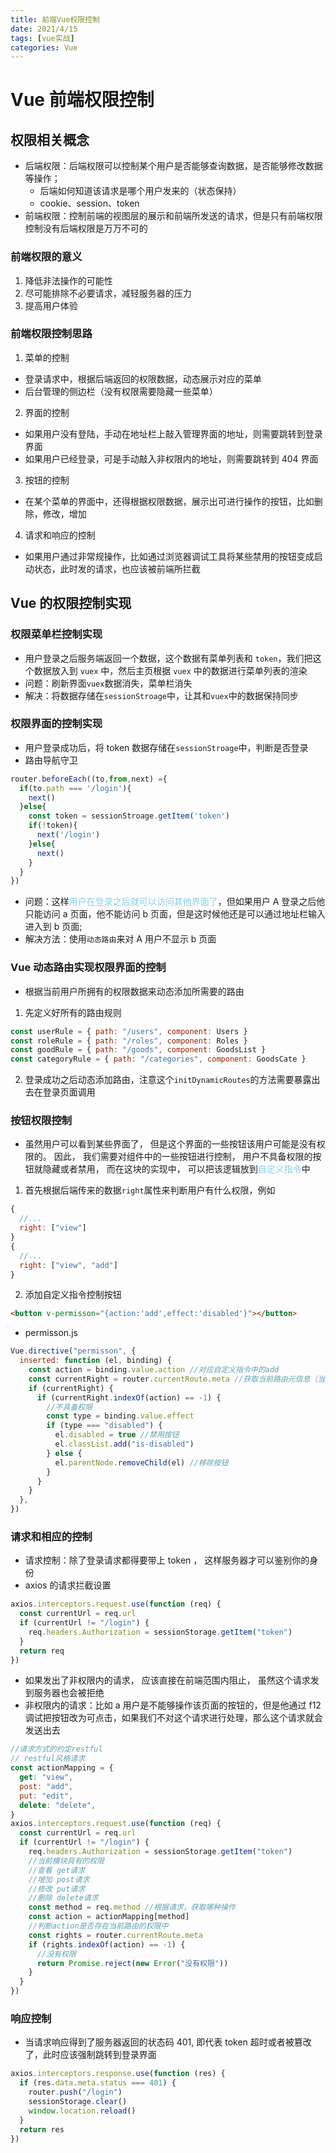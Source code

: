 ```yaml
---
title: 前端Vue权限控制
date: 2021/4/15
tags: [vue实战]
categories: Vue
---
```


# Vue 前端权限控制

## 权限相关概念

- 后端权限：后端权限可以控制某个用户是否能够查询数据，是否能够修改数据等操作；
  - 后端如何知道该请求是哪个用户发来的（状态保持）
  - cookie、session、token
- 前端权限：控制前端的视图层的展示和前端所发送的请求，但是只有前端权限控制没有后端权限是万万不可的

### 前端权限的意义

1. 降低非法操作的可能性
2. 尽可能排除不必要请求，减轻服务器的压力
3. 提高用户体验

### 前端权限控制思路

1. 菜单的控制

- 登录请求中，根据后端返回的权限数据，动态展示对应的菜单
- 后台管理的侧边栏（没有权限需要隐藏一些菜单）

2. 界面的控制

- 如果用户没有登陆，手动在地址栏上敲入管理界面的地址，则需要跳转到登录界面
- 如果用户已经登录，可是手动敲入非权限内的地址，则需要跳转到 404 界面

3. 按钮的控制

- 在某个菜单的界面中，还得根据权限数据，展示出可进行操作的按钮，比如删除，修改，增加

4. 请求和响应的控制

- 如果用户通过非常规操作，比如通过浏览器调试工具将某些禁用的按钮变成启动状态，此时发的请求，也应该被前端所拦截

## Vue 的权限控制实现

### 权限菜单栏控制实现

- 用户登录之后服务端返回一个数据，这个数据有菜单列表和 `token`，我们把这个数据放入到 `vuex` 中，然后主页根据 `vuex` 中的数据进行菜单列表的渲染
- 问题：刷新界面`vuex`数据消失，菜单栏消失
- 解决：将数据存储在`sessionStroage`中，让其和`vuex`中的数据保持同步

### 权限界面的控制实现

- 用户登录成功后，将 token 数据存储在`sessionStroage`中，判断是否登录
- 路由导航守卫

```js
router.beforeEach((to,from,next) ={
  if(to.path === '/login'){
    next()
  }else{
    const token = sessionStroage.getItem('token')
    if(!token){
      next('/login')
    }else{
      next()
    }
  }
})
```

- 问题：这样<span style="color:skyblue;">用户在登录之后就可以访问其他界面了</span>，但如果用户 A 登录之后他只能访问 a 页面，他不能访问 b 页面，但是这时候他还是可以通过地址栏输入进入到 b 页面;
- 解决方法：使用`动态路由`来对 A 用户不显示 b 页面

### Vue 动态路由实现权限界面的控制

- 根据当前用户所拥有的权限数据来动态添加所需要的路由

1. 先定义好所有的路由规则

```js
const userRule = { path: "/users", component: Users }
const roleRule = { path: "/roles", component: Roles }
const goodRule = { path: "/goods", component: GoodsList }
const categoryRule = { path: "/categories", component: GoodsCate }
```

2. 登录成功之后动态添加路由，注意这个`initDynamicRoutes`的方法需要暴露出去在登录页面调用

### 按钮权限控制

- 虽然用户可以看到某些界面了， 但是这个界面的一些按钮该用户可能是没有权限的。 因此， 我们需要对组件中的一些按钮进行控制， 用户不具备权限的按钮就隐藏或者禁用， 而在这块的实现中， 可以把该逻辑放到<span style="color:skyblue;">自定义指令</span>中

1. 首先根据后端传来的数据`right`属性来判断用户有什么权限，例如

```js
{
  //...
  right: ["view"]
}
{
  //...
  right: ["view", "add"]
}
```

2. 添加自定义指令控制按钮

```html
<button v-permisson="{action:'add',effect:'disabled'}"></button>
```

- permisson.js

```js
Vue.directive("permisson", {
  inserted: function (el, binding) {
    const action = binding.value.action //对应自定义指令中的add
    const currentRight = router.currentRoute.meta //获取当前路由元信息（当前路由的权限信息）
    if (currentRight) {
      if (currentRight.indexOf(action) == -1) {
        //不具备权限
        const type = binding.value.effect
        if (type === "disabled") {
          el.disabled = true //禁用按钮
          el.classList.add("is-disabled")
        } else {
          el.parentNode.removeChild(el) //移除按钮
        }
      }
    }
  },
})
```

### 请求和相应的控制

- 请求控制：除了登录请求都得要带上 token ， 这样服务器才可以鉴别你的身份
- axios 的请求拦截设置

```js
axios.interceptors.request.use(function (req) {
  const currentUrl = req.url
  if (currentUrl != "/login") {
    req.headers.Authorization = sessionStorage.getItem("token")
  }
  return req
})
```

- 如果发出了非权限内的请求， 应该直接在前端范围内阻止， 虽然这个请求发到服务器也会被拒绝
- 非权限内的请求：比如 a 用户是不能够操作该页面的按钮的，但是他通过 f12 调试把按钮改为可点击，如果我们不对这个请求进行处理，那么这个请求就会发送出去

```js
//请求方式的约定restful
// restful风格请求
const actionMapping = {
  get: "view",
  post: "add",
  put: "edit",
  delete: "delete",
}
axios.interceptors.request.use(function (req) {
  const currentUrl = req.url
  if (currentUrl != "/login") {
    req.headers.Authorization = sessionStorage.getItem("token")
    //当前模块具有的权限
    //查看 get请求
    //增加 post请求
    //修改 put请求
    //删除 delete请求
    const method = req.method //根据请求，获取哪种操作
    const action = actionMapping[method]
    //判断action是否存在当前路由的权限中
    const rights = router.currentRoute.meta
    if (rights.indexOf(action) == -1) {
      //没有权限
      return Promise.reject(new Error("没有权限"))
    }
  }
})
```

### 响应控制

- 当请求响应得到了服务器返回的状态码 401, 即代表 token 超时或者被篡改了，此时应该强制跳转到登录界面

```js
axios.interceptors.response.use(function (res) {
  if (res.data.meta.status === 401) {
    router.push("/login")
    sessionStorage.clear()
    window.location.reload()
  }
  return res
})
```

